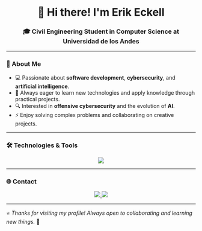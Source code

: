 <h1 align="center">👋 Hi there! I'm Erik Eckell</h1>
<h3 align="center">🎓 Civil Engineering Student in Computer Science at Universidad de los Andes</h3>

---

### 🧠 About Me
- 💻 Passionate about **software development**, **cybersecurity**, and **artificial intelligence**.  
- 🚀 Always eager to learn new technologies and apply knowledge through practical projects.  
- 🔍 Interested in **offensive cybersecurity** and the evolution of **AI**.  
- ⚡ Enjoy solving complex problems and collaborating on creative projects.  

---

### 🛠️ Technologies & Tools
<p align="center">
  <img src="https://skillicons.dev/icons?i=python,c,cpp,java,js,react,html,css,rails,github,linux,vscode" />
</p>

---
<!--
### 📊 GitHub Stats
<p align="center">
  <img src="https://github-readme-stats.vercel.app/api?username=ErikEckell&show_icons=true&theme=tokyonight" alt="stats" height="165" />
  <img src="https://github-readme-stats.vercel.app/api/top-langs/?username=ErikEckell&layout=compact&theme=tokyonight" alt="languages" height="165" />
</p>

---
-->

### 🌐 Contact
<p align="center">
  <a href="mailto:epeckell@miuandes.cl">
    <img src="https://skillicons.dev/icons?i=gmail" />
  </a>
  <a href="https://www.instagram.com/erik._.eckell" target="_blank">
    <img src="https://skillicons.dev/icons?i=instagram" />
  </a>
</p>

---

⭐️ *Thanks for visiting my profile! Always open to collaborating and learning new things.* 🚀
